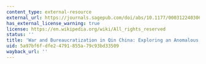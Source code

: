 ```yaml
---
content_type: external-resource
external_url: https://journals.sagepub.com/doi/abs/10.1177/000312240306800402
has_external_license_warning: true
license: https://en.wikipedia.org/wiki/All_rights_reserved
status: ''
title: 'War and Bureaucratization in Qin China: Exploring an Anomalous Case'
uid: 5a97bf6f-dfe2-4791-855a-79c93bd33509
wayback_url: ''
---
```

